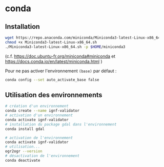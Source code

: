# conda

## Installation

```bash
wget https://repo.anaconda.com/miniconda/Miniconda3-latest-Linux-x86_64.sh
chmod +x Miniconda3-latest-Linux-x86_64.sh
./Miniconda3-latest-Linux-x86_64.sh -p $HOME/miniconda3
```

(c.f. https://doc.ubuntu-fr.org/miniconda#miniconda et https://docs.conda.io/en/latest/miniconda.html )

Pour ne pas activer l'environnement `(base)` par défaut :

```bash
conda config --set auto_activate_base false
```

## Utilisation des environnements

```bash
# création d'un environnement
conda create --name ignf-validator
# activation d'un environnement
conda activate ignf-validator
# installation du package gdal dans l'environnement
conda install gdal
```

```bash
# activation de l'environnement
conda activate ignf-validator
# utilisation...
ogr2ogr --version
# désactivation de l'environnement
conda deactivate
```
